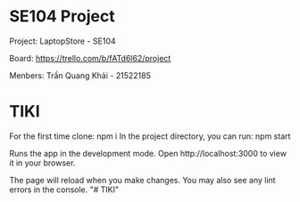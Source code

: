 # SE104 Project
Project: LaptopStore - SE104

Board: https://trello.com/b/fATd6l62/project

Menbers: Trần Quang Khải - 21522185
# TIKI
For the first time clone:
npm i
In the project directory, you can run:
npm start

Runs the app in the development mode.
Open http://localhost:3000 to view it in your browser.

The page will reload when you make changes.
You may also see any lint errors in the console.
"# TIKI" 
